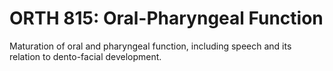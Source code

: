 # ORTH 815: Oral-Pharyngeal Function

Maturation of oral and pharyngeal function, including speech and its relation to dento-facial development.